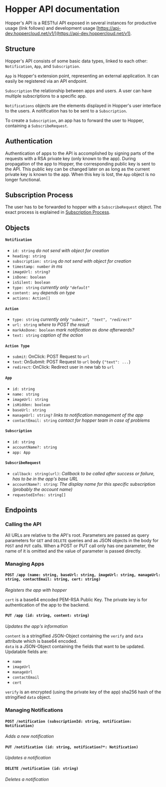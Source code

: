 # Hopper API documentation
Hopper's API is a RESTful API exposed in several instances for productive usage (link follows) and development usage [https://api-dev.hoppercloud.net/v1/](https://api-dev.hoppercloud.net/v1).

## Structure
Hopper's API consists of some basic data types, linked to each other: `Notification`, `App`, and `Subscription`.

`App` is Hopper's extension point, representing an external application. It can easily be registered via an API endpoint.

`Subscription` the relationship between apps and users. A user can have multiple subscriptions to a specific app.

`Notifications` objects are the elements displayed in Hopper's user interface to the users. A notification has to be sent to a `Subscription`.

To create a `Subscription`, an app has to forward the user to Hopper, containing a `SubscribeRequest`.

## Authentication
Authentication of apps to the API is accomplished by signing parts of the requests with a RSA private key (only known to the app). During propagation of the app to Hopper, the corresponding public key is sent to the API. 
This public key can be changed later on as long as the current private key is known to the app. When this key is lost, the `App` object is no longer functional.

## Subscription Process
The user has to be forwarded to hopper with a `SubscribeRequest` object. The exact process is explained in [Subscription Process](/subscriptionProcess.md).

## Objects
#### `Notification`
  - `id: string`  _do not send with object for creation_
  - `heading: string` 
  - `subscription: string`  _do not send with object for creation_
  - `timestamp: number` _in ms_
  - `imageUrl: string?`
  - `isDone: boolean` 
  - `isSilent: boolean` 
  - `type: string` _currently only `"default"`_ 
  - `content: any` _depends on type_ 
  - `actions: Action[]`

#### `Action`
  - `type: string` _currently only `"submit", "text", "redirect"`_
  - `url: string` _where to POST the result_
  - `markAsDone: boolean` _mark notification as done afterwards?_
  - `text: string` _caption of the action_
 
#### `Action Type`
  - `submit`: OnClick: POST Request to `url`
  - `text`: OnSubmit: POST Request to `url` body `{"text": ...}`
  - `redirect`: OnClick: Redirect user in new tab to `url`

#### `App`
  - `id: string`
  - `name: string`
  - `imageUrl: string`
  - `isHidden: boolean`
  - `baseUrl: string`
  - `manageUrl: string?` _links to notification management of the app_
  - `contactEmail: string` _contact for hopper team in case of problems_
  
#### `Subscription`
  - `id: string`
  - `accountName?: string`
  - `app: App`

#### `SubscribeRequest`
  - `callback: string(url)`: _Callback to be called after success or failure, has to be in the app's base URL_
  - `accountName?: string`: _The display name for this specific subscription (probably the account name)_
  - `requestedInfos: string[]`

## Endpoints
### Calling the API
All URLs are relative to the API's root. Parameters are passed as query parameters for `GET` and `DELETE` queries and as JSON objects in the body for `POST` and `PUT` calls. When a POST or PUT call only has one parameter, the name of it is omitted and the value of parameter is passed directly.

### Managing Apps

#### `POST /app (name: string, baseUrl: string, imageUrl: string, manageUrl: string, contactEmail: string, cert: string)` 
_Registers the app with hopper_

`cert` is a base64 encoded PEM-RSA Public Key. The private key is for authentication of the app to the backend.

#### `PUT /app (id: string, content: string)`  
_Updates the app's information_

`content` is a stringified JSON-Object containing the `verify` and `data` attribute which is base64 encoded.   
`data` is a JSON-Object containing the fields that want to be updated. Updatable fields are:
  - `name`
  - `imageUrl`
  - `manageUrl`
  - `contactEmail`
  - `cert` 
  
`verify` is an encrypted (using the private key of the app) sha256 hash of the stringified `data` object.

### Managing Notifications

#### `POST /notification (subscriptionId: string, notification: Notification)`
_Adds a new notification_

#### `PUT /notification (id: string, notification?*: Notification)`
_Updates a notification_

#### `DELETE /notification (id: string)`
_Deletes a notification_
